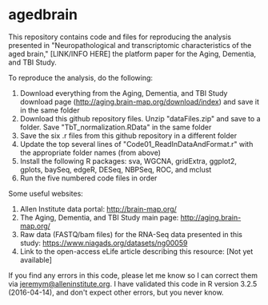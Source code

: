 # agedbrain
This repository contains code and files for reproducing the analysis presented in "Neuropathological and transcriptomic characteristics of the aged brain," [LINK/INFO HERE] the platform paper for the Aging, Dementia, and TBI Study. 

To reproduce the analysis, do the following:
1) Download everything from the Aging, Dementia, and TBI Study download page (http://aging.brain-map.org/download/index) and save it in the same folder
2) Download this github repository files.  Unzip "dataFiles.zip" and save to a folder.  Save "TbT_normalization.RData" in the same folder
3) Save the six .r files from this github repository in a different folder
4) Update the top several lines of "Code01_ReadInDataAndFormat.r" with the appropriate folder names (from above)
5) Install the following R packages: sva, WGCNA, gridExtra, ggplot2, gplots, baySeq, edgeR, DESeq, NBPSeq, ROC, and mclust
6) Run the five numbered code files in order

Some useful websites:
1) Allen Institute data portal: http://brain-map.org/
2) The Aging, Dementia, and TBI Study main page: http://aging.brain-map.org/
3) Raw data (FASTQ/bam files) for the RNA-Seq data presented in this study: https://www.niagads.org/datasets/ng00059
4) Link to the open-access eLife article describing this resource: [Not yet available]

If you find any errors in this code, please let me know so I can correct them via jeremym@alleninstitute.org.  I have validated this code in R version 3.2.5 (2016-04-14), and don't expect other errors, but you never know.
